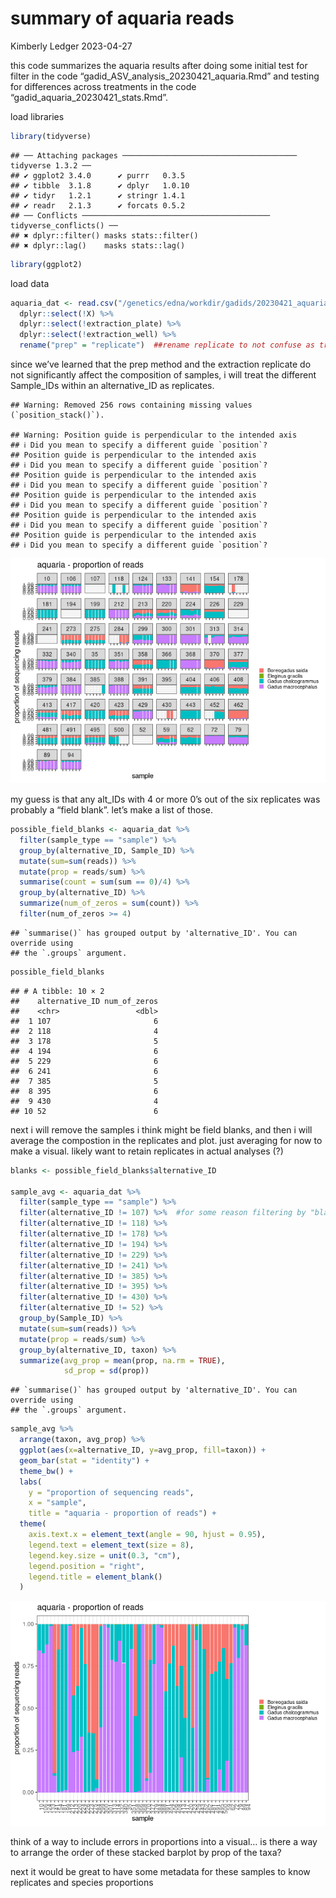 summary of aquaria reads
================
Kimberly Ledger
2023-04-27

this code summarizes the aquaria results after doing some initial test
for filter in the code “gadid_ASV_analysis_20230421_aquaria.Rmd” and
testing for differences across treatments in the code
“gadid_aquaria_20230421_stats.Rmd”.

load libraries

``` r
library(tidyverse)
```

    ## ── Attaching packages ─────────────────────────────────────── tidyverse 1.3.2 ──
    ## ✔ ggplot2 3.4.0      ✔ purrr   0.3.5 
    ## ✔ tibble  3.1.8      ✔ dplyr   1.0.10
    ## ✔ tidyr   1.2.1      ✔ stringr 1.4.1 
    ## ✔ readr   2.1.3      ✔ forcats 0.5.2 
    ## ── Conflicts ────────────────────────────────────────── tidyverse_conflicts() ──
    ## ✖ dplyr::filter() masks stats::filter()
    ## ✖ dplyr::lag()    masks stats::lag()

``` r
library(ggplot2)
```

load data

``` r
aquaria_dat <- read.csv("/genetics/edna/workdir/gadids/20230421_aquaria/20230421_filtered_readsummary.csv") %>%
  dplyr::select(!X) %>%
  dplyr::select(!extraction_plate) %>%
  dplyr::select(!extraction_well) %>%
  rename("prep" = "replicate")  ##rename replicate to not confuse as true replicates, these are the same sample but used different library prep methods
```

since we’ve learned that the prep method and the extraction replicate do
not significantly affect the composition of samples, i will treat the
different Sample_IDs within an alternative_ID as replicates.

    ## Warning: Removed 256 rows containing missing values (`position_stack()`).

    ## Warning: Position guide is perpendicular to the intended axis
    ## ℹ Did you mean to specify a different guide `position`?
    ## Position guide is perpendicular to the intended axis
    ## ℹ Did you mean to specify a different guide `position`?
    ## Position guide is perpendicular to the intended axis
    ## ℹ Did you mean to specify a different guide `position`?
    ## Position guide is perpendicular to the intended axis
    ## ℹ Did you mean to specify a different guide `position`?
    ## Position guide is perpendicular to the intended axis
    ## ℹ Did you mean to specify a different guide `position`?
    ## Position guide is perpendicular to the intended axis
    ## ℹ Did you mean to specify a different guide `position`?

![](gadid_aquaria_20230421_summary_files/figure-gfm/unnamed-chunk-3-1.png)<!-- -->

my guess is that any alt_IDs with 4 or more 0’s out of the six
replicates was probably a “field blank”. let’s make a list of those.

``` r
possible_field_blanks <- aquaria_dat %>% 
  filter(sample_type == "sample") %>%
  group_by(alternative_ID, Sample_ID) %>%
  mutate(sum=sum(reads)) %>%
  mutate(prop = reads/sum) %>%
  summarise(count = sum(sum == 0)/4) %>%
  group_by(alternative_ID) %>%
  summarize(num_of_zeros = sum(count)) %>%
  filter(num_of_zeros >= 4)
```

    ## `summarise()` has grouped output by 'alternative_ID'. You can override using
    ## the `.groups` argument.

``` r
possible_field_blanks
```

    ## # A tibble: 10 × 2
    ##    alternative_ID num_of_zeros
    ##    <chr>                 <dbl>
    ##  1 107                       6
    ##  2 118                       4
    ##  3 178                       5
    ##  4 194                       6
    ##  5 229                       6
    ##  6 241                       6
    ##  7 385                       5
    ##  8 395                       6
    ##  9 430                       4
    ## 10 52                        6

next i will remove the samples i think might be field blanks, and then i
will average the compostion in the replicates and plot. just averaging
for now to make a visual. likely want to retain replicates in actual
analyses (?)

``` r
blanks <- possible_field_blanks$alternative_ID

sample_avg <- aquaria_dat %>% 
  filter(sample_type == "sample") %>%
  filter(alternative_ID != 107) %>%  #for some reason filtering by "blanks" didn't work so i'm going the long way... 
  filter(alternative_ID != 118) %>%
  filter(alternative_ID != 178) %>%
  filter(alternative_ID != 194) %>%
  filter(alternative_ID != 229) %>%
  filter(alternative_ID != 241) %>%
  filter(alternative_ID != 385) %>%
  filter(alternative_ID != 395) %>%
  filter(alternative_ID != 430) %>%
  filter(alternative_ID != 52) %>%
  group_by(Sample_ID) %>%
  mutate(sum=sum(reads)) %>%
  mutate(prop = reads/sum) %>%  
  group_by(alternative_ID, taxon) %>%
  summarize(avg_prop = mean(prop, na.rm = TRUE),
            sd_prop = sd(prop))
```

    ## `summarise()` has grouped output by 'alternative_ID'. You can override using
    ## the `.groups` argument.

``` r
sample_avg %>%
  arrange(taxon, avg_prop) %>%
  ggplot(aes(x=alternative_ID, y=avg_prop, fill=taxon)) +
  geom_bar(stat = "identity") + 
  theme_bw() +
  labs(
    y = "proportion of sequencing reads",
    x = "sample",
    title = "aquaria - proportion of reads") + 
  theme(
    axis.text.x = element_text(angle = 90, hjust = 0.95),
    legend.text = element_text(size = 8),
    legend.key.size = unit(0.3, "cm"),
    legend.position = "right",
    legend.title = element_blank()
  )
```

![](gadid_aquaria_20230421_summary_files/figure-gfm/unnamed-chunk-6-1.png)<!-- -->

think of a way to include errors in proportions into a visual… is there
a way to arrange the order of these stacked barplot by prop of the taxa?

next it would be great to have some metadata for these samples to know
replicates and species proportions
